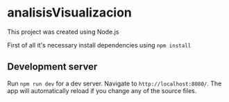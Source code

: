 # analisisVisualizacion

This project was created using Node.js

First of all it's necessary install dependencies using `npm install`

## Development server

Run `npm run dev` for a dev server. Navigate to `http://localhost:8080/`. The app will automatically reload if you change any of the source files.
